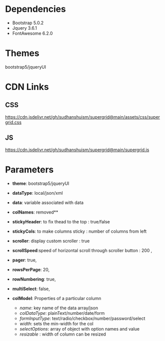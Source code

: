 # Dependencies
- Bootstrap 5.0.2
- Jquery 3.6.1
- FontAwesome 6.2.0

# Themes
bootstrap5/jqueryUI

# CDN Links
## CSS
https://cdn.jsdelivr.net/gh/sudhanshuism/supergrid@main/assets/css/supergrid.css

## JS
https://cdn.jsdelivr.net/gh/sudhanshuism/supergrid@main/supergrid.js

# Parameters
- **theme**: bootstrap5/jqueryUI

- **dataType**: local/json/xml

- **data**: variable associated with data

- **colNames**: removed**

- **stickyHeader**: to fix thead to the top : true/false

- **stickyCols**: to make columns sticky : number of columns from left

- **scroller**: display custom scroller : true

- **scrollSpeed**:speed of horizontal scroll through scroller button : 200 ,

- **pager**: true,

- **rowsPerPage**: 20,

- **rowNumbering**: true,

- **multiSelect**: false,

- **colModel**: Properties of a particular column

  - _name_: key name of the data array/json
  - _colDataType_: plainText/number/date/form
  - _formInputType_: text/radio/checkbox/number/password/select
  - _width_: sets the min-width for the col
  - _selectOptions_: array of object with option names and value
  - _resizable_ : width of column can be resized



